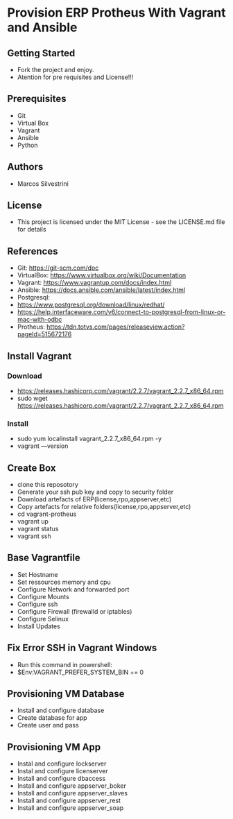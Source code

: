 # Provision ERP Protheus With Vagrant and Ansible

## Getting Started

- Fork the project and enjoy.
- Atention for pre requisites and License!!!

## Prerequisites

- Git
- Virtual Box
- Vagrant
- Ansible
- Python

## Authors

- Marcos Silvestrini

## License

- This project is licensed under the MIT License - see the LICENSE.md file for details

## References

- Git: <https://git-scm.com/doc>
- VirtualBox: <https://www.virtualbox.org/wiki/Documentation>
- Vagrant: <https://www.vagrantup.com/docs/index.html>
- Ansible: <https://docs.ansible.com/ansible/latest/index.html>
- Postgresql:
- <https://www.postgresql.org/download/linux/redhat/>
- <https://help.interfaceware.com/v6/connect-to-postgresql-from-linux-or-mac-with-odbc>
- Protheus: <https://tdn.totvs.com/pages/releaseview.action?pageId=515672176>

## Install Vagrant

### Download

- <https://releases.hashicorp.com/vagrant/2.2.7/vagrant_2.2.7_x86_64.rpm>
- sudo wget <https://releases.hashicorp.com/vagrant/2.2.7/vagrant_2.2.7_x86_64.rpm>

### Install

- sudo yum localinstall vagrant_2.2.7_x86_64.rpm -y
- vagrant ––version

## Create Box

- clone this reposotory
- Generate your ssh pub key and copy to security folder
- Download artefacts of ERP(license,rpo,appserver,etc)
- Copy artefacts for relative folders(license,rpo,appserver,etc)
- cd vagrant-protheus
- vagrant up
- vagrant status
- vagrant ssh

## Base Vagrantfile

- Set Hostname
- Set ressources memory and cpu
- Configure Network and forwarded port
- Configure Mounts
- Configure ssh
- Configure Firewall (firewalld or iptables)
- Configure Selinux
- Install Updates

## Fix Error SSH in Vagrant Windows

- Run this command in powershell:
- $Env:VAGRANT_PREFER_SYSTEM_BIN += 0

## Provisioning VM Database

- Install and configure database
- Create database for app
- Create user and pass

## Provisioning VM App

- Instal and configure lockserver
- Instal and configure licenserver
- Install and configure dbaccess
- Install and configure appserver_boker
- Install and configure appserver_slaves
- Install and configure appserver_rest
- Install and configure appserver_soap
